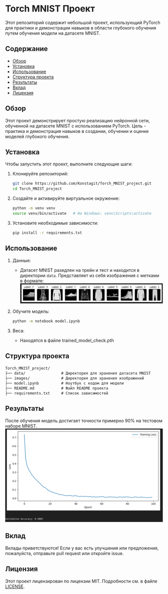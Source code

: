 
# Torch MNIST Проект

Этот репозиторий содержит небольшой проект, использующий PyTorch для практики и демонстрации навыков в области глубокого обучения путем обучения модели на датасете MNIST.

## Содержание

- [Обзор](#Обзор)
- [Установка](#Установка)
- [Использование](#Использование)
- [Структура проекта](#Структура-проекта)
- [Результаты](#Результаты)
- [Вклад](#Вклад)
- [Лицензия](#Лицензия)

## Обзор

Этот проект демонстрирует простую реализацию нейронной сети, обученной на датасете MNIST с использованием PyTorch. Цель - практика и демонстрация навыков в создании, обучении и оценке моделей глубокого обучения.

## Установка

Чтобы запустить этот проект, выполните следующие шаги:

1. Клонируйте репозиторий:
    ```bash
    git clone https://github.com/Konstagit/Torch_MNIST_project.git
    cd Torch_MNIST_project
    ```

2. Создайте и активируйте виртуальное окружение:
    ```bash
    python -m venv venv
    source venv/bin/activate   # На Windows: venv\Scripts\activate
    ```

3. Установите необходимые зависимости:
    ```bash
    pip install -r requirements.txt
    ```

## Использование

1. Данные:
    - Датасет MNIST разедлен на трейн и тест и находится в директории `data`.
    Представляет из себя изображения с метками в формате:
    ![Датасет](https://github.com/Konstagit/Torch_MNIST_project/blob/master/images/%D0%94%D0%B0%D1%82%D0%B0%D1%81%D0%B5%D1%82.png)

2. Обучите модель:
    ```bash
    python -m notebook model.ipynb
    ```

3. Веса:
    - Находятся в файле trained_model_check.pth

## Структура проекта

```
Torch_MNIST_project/
├── data/                # Директория для хранения датасета MNIST
├── images/              # Директория для хранения изображений
├── model.ipynb          # Ноутбук с кодом для модели
├── README.md            # Файл README проекта
├── requirements.txt     # Список зависимостей
```

## Результаты

После обучения модель достигает точности примерно 90% на тестовом наборе MNIST. 
![Метрики](https://github.com/Konstagit/Torch_MNIST_project/blob/master/images/%D0%9C%D0%B5%D1%82%D1%80%D0%B8%D0%BA%D0%B8.png)

## Вклад

Вклады приветствуются! Если у вас есть улучшения или предложения, пожалуйста, отправьте pull request или откройте issue.

## Лицензия

Этот проект лицензирован по лицензии MIT. Подробности см. в файле [LICENSE](LICENSE).
